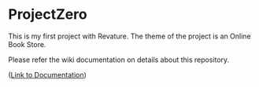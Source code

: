 # ProjectZero

This is my first project with Revature. The theme of the project is an Online Book Store.

Please refer the wiki documentation on details about this repository.

([Link to Documentation](https://gitlab.com/2005-javareact/tharindra/projectzero/-/wikis/ProjectZero-:-An-Online-Book-Store))
